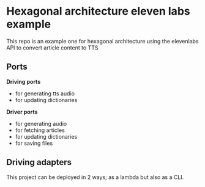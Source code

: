 # Hexagonal architecture eleven labs example

This repo is an example one for hexagonal architecture using the elevenlabs API to convert article content to TTS

## Ports

**Driving ports**

- for generating tts audio
- for updating dictionaries

**Driver ports**

- for generating audio
- for fetching articles
- for updating dictionaries
- for saving files

## Driving adapters

This project can be deployed in 2 ways; as a lambda but also as a CLI.
